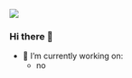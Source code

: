 ![](https://komarev.com/ghpvc/?username=Premiering&color=blueviolet)

### Hi there 👋
- 🔭 I’m currently working on:
    - no
